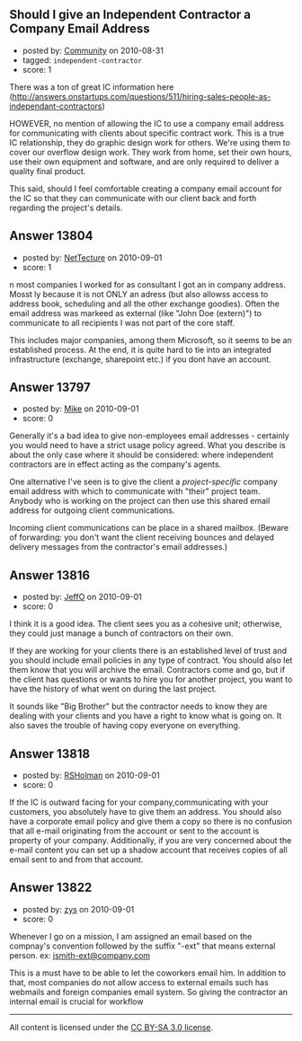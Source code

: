 ## Should I give an Independent Contractor a Company Email Address

- posted by: [Community](https://stackexchange.com/users/-1/-1-community) on 2010-08-31
- tagged: `independent-contractor`
- score: 1

There was a ton of great IC information here (http://answers.onstartups.com/questions/511/hiring-sales-people-as-independant-contractors)

HOWEVER, no mention of allowing the IC to use a company email address for communicating with clients about specific contract work. This is a true IC relationship, they do graphic design work for others. We're using them to cover our overflow design work. They work from home, set their own hours, use their own equipment and software, and are only required to deliver a quality final product.

This said, should I feel comfortable creating a company email account for the IC so that they can communicate with our client back and forth regarding the project's details.


## Answer 13804

- posted by: [NetTecture](https://stackexchange.com/users/-1/3350-nettecture) on 2010-09-01
- score: 1

n most companies I worked for as consultant I got an in company address. Mosst ly because it is not ONLY an adress (but also allowss access to address book, scheduling and all the other exchange goodies). Often the email address was markeed as external (like "John Doe (extern)") to communicate to all recipients I was not part of the core staff.

This includes major companies, among them Microsoft, so it seems to be an established process. At the end, it is quite hard to tie into an integrated infrastructure (exchange, sharepoint etc.) if you dont have an account.


## Answer 13797

- posted by: [Mike](https://stackexchange.com/users/-1/3475-mike) on 2010-09-01
- score: 0

Generally it's a bad idea to give non-employees email addresses - certainly you would need to have a strict usage policy agreed. What you describe is about the only case where it should be considered: where independent contractors are in effect acting as the company's agents.

One alternative I've seen is to give the client a *project-specific* company email address with which to communicate with "their" project team. Anybody who is working on the project can then use this shared email address for outgoing client communications. 

Incoming client communications can be place in a shared mailbox. (Beware of forwarding: you don't want the client receiving bounces and delayed delivery messages from the contractor's email addresses.)



## Answer 13816

- posted by: [JeffO](https://stackexchange.com/users/-1/1796-jeffo) on 2010-09-01
- score: 0

I think it is a good idea. The client sees you as a cohesive unit; otherwise, they could just manage a bunch of contractors on their own. 

If they are working for your clients there is an established level of trust and you should include email policies in any type of contract. You should also let them know that you will archive the email. Contractors come and go, but if the client has questions or wants to hire you for another project, you want to have the history of what went on during the last project. 

It sounds like "Big Brother" but the contractor needs to know they are dealing with your clients and you have a right to know what is going on. It also saves the trouble of having copy everyone on everything.


## Answer 13818

- posted by: [RSHolman](https://stackexchange.com/users/-1/1462-rsholman) on 2010-09-01
- score: 0

If the IC is outward facing for your company,communicating with your customers, you absolutely have to give them an address.  You should also have a corporate email policy and give them a copy so there is no confusion that all e-mail originating from the account or sent to the account is property of your company.  Additionally, if you are very concerned about the e-mail content you can set up a shadow account that receives copies of all email sent to and from that account.




## Answer 13822

- posted by: [zys](https://stackexchange.com/users/-1/4043-zys) on 2010-09-01
- score: 0

Whenever I go on a mission, I am assigned an email based on the compnay's convention followed by the suffix "-ext" that means external person.
ex: jsmith-ext@company.com

This is a must have to be able to let the coworkers email him.
In addition to that, most companies do not allow access to external emails such has webmails and foreign companies email system.
So giving the contractor an internal email is crucial for workflow



---

All content is licensed under the [CC BY-SA 3.0 license](https://creativecommons.org/licenses/by-sa/3.0/).
